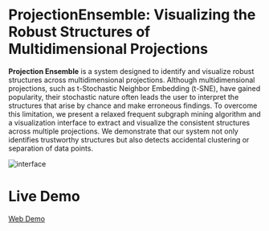 # ProjectionEnsemble: Visualizing the Robust Structures of Multidimensional Projections

**Projection Ensemble** is a system designed to identify and visualize robust structures across multidimensional projections.
Although multidimensional projections, such as t-Stochastic Neighbor Embedding (t-SNE), have gained popularity, their stochastic nature often leads the user to interpret the structures that arise by chance and make erroneous findings.
To overcome this limitation, we present a relaxed frequent subgraph mining algorithm and a visualization interface to extract and visualize the consistent structures across multiple projections.
We demonstrate that our system not only identifies trustworthy structures but also detects accidental clustering or separation of data points.

![interface](https://user-images.githubusercontent.com/98008363/235410453-d19917b0-cd02-490a-916b-5292106a0287.png)

# Live Demo

[Web Demo]

#



[Web Demo]: <https://jjmmwon.github.io/ProjectionEnsemble/>
